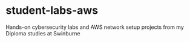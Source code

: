# student-labs-aws
Hands-on cybersecurity labs and AWS network setup projects from my Diploma studies at Swinburne
